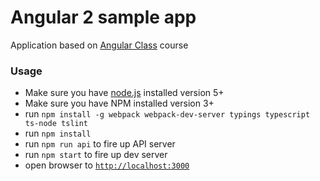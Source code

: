 # Angular 2 sample app

Application based on [Angular Class](http://courses.angularclass.com/) course

### Usage
- Make sure you have [node.js](https://nodejs.org/) installed version 5+
- Make sure you have NPM installed version 3+
- run `npm install -g webpack webpack-dev-server typings typescript ts-node tslint`
- run `npm install`
- run `npm run api` to fire up API server
- run `npm start` to fire up dev server
- open browser to [`http://localhost:3000`](http://localhost:3000)
